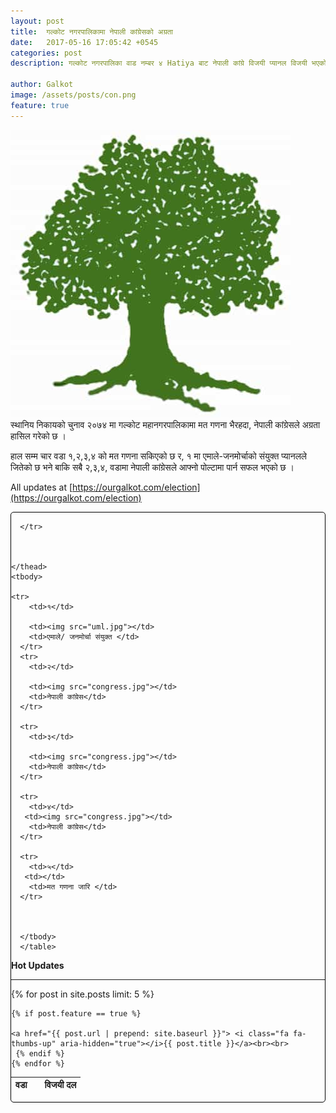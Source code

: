 ```yaml
---
layout: post
title:  गल्कोट नगरपालिकामा नेपाली कांग्रेसको अग्रता 
date:   2017-05-16 17:05:42 +0545
categories: post
description: गल्कोट नगरपालिका वाड नम्बर ४ Hatiya बाट नेपाली कांग्रे विजयी प्यानल विजयी भएको छ  ...| Galkot Municipality News, FM, Khabar, Information, Election, Local

author: Galkot
image: /assets/posts/con.png
feature: true
---
```


<img src="/congress.jpg" alt="con">

<br>
स्थानिय निकायको चुनाव २०७४ मा गल्कोट महानगरपालिकामा मत गणना भैरहदा, नेपाली कांग्रेसले अग्रता हासिल गरेको छ ।

हाल सम्म चार वडा १,२,३,४ को मत गणना सकिएको छ र,  १ मा एमाले-जनमोर्चाको संयुक्त प्यानलले जितेको छ भने बाकि सबै २,३,४, वडामा नेपाली कांग्रेसले आफ्नो पोल्टामा पार्न सफल भएको छ  ।


All updates at [https://ourgalkot.com/election](https://ourgalkot.com/election)


<div style="border: 0.5px solid black; border-radius: 5px;" class="alert-alert-success">	 

<div class="row">
  <div class="col-md-6">
    <table class="table table-hover table-bordered">
    <thead>
    <tr>
        <th>वडा </th>
        <th></th>
        <th>विजयी दल </th>
        
      </tr>
    

      
    </thead>
    <tbody>

    <tr>
        <td>१</td>
       
        <td><img src="uml.jpg"></td>
        <td>एमाले/ जनमोर्चा संयुक्त </td>
      </tr>
      <tr>
        <td>२</td>
       
        <td><img src="congress.jpg"></td>
        <td>नेपाली कांग्रेस</td>
      </tr>

      <tr>
        <td>३</td>
       
        <td><img src="congress.jpg"></td>
        <td>नेपाली कांग्रेस</td>
      </tr>

      <tr>
        <td>४</td>
       <td><img src="congress.jpg"></td>
        <td>नेपाली कांग्रेस</td>
      </tr>

      <tr>
        <td>५</td>
       <td></td>
        <td>मत गणना जारि </td>
      </tr>

       

      </tbody>
      </table>
  </div>

  <div class="col-md-6 alert-alert-danger">
  <b><i class="fa fa-fire" aria-hidden="true"></i>Hot Updates</b> <br><hr>

  {% for post in site.posts limit: 5 %}

    {% if post.feature == true %}

    <a href="{{ post.url | prepend: site.baseurl }}"> <i class="fa fa-thumbs-up" aria-hidden="true"></i>{{ post.title }}</a><br><br>
     {% endif %}
    {% endfor %}
  </div>
</div>
</div>


